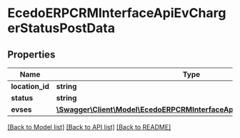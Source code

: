 # EcedoERPCRMInterfaceApiEvChargerStatusPostData

## Properties
Name | Type | Description | Notes
------------ | ------------- | ------------- | -------------
**location_id** | **string** |  | [optional] 
**status** | **string** |  | [optional] 
**evses** | [**\Swagger\Client\Model\EcedoERPCRMInterfaceApiEvChargerEvsePostData[]**](EcedoERPCRMInterfaceApiEvChargerEvsePostData.md) |  | [optional] 

[[Back to Model list]](../README.md#documentation-for-models) [[Back to API list]](../README.md#documentation-for-api-endpoints) [[Back to README]](../README.md)


